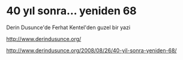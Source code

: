 # 40 yıl sonra… yeniden 68

Derin Dusunce'de Ferhat Kentel'den guzel bir yazi

http://www.derindusunce.org/

http://www.derindusunce.org/2008/08/26/40-yil-sonra-yeniden-68/

